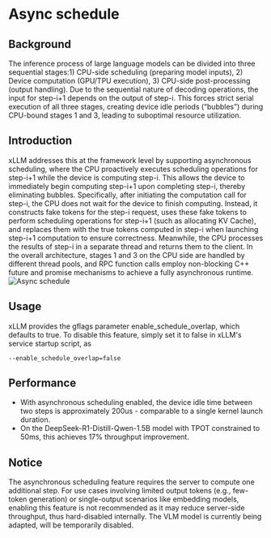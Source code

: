 # Async schedule

## Background
The inference process of large language models can be divided into three sequential stages:1) CPU-side scheduling (preparing model inputs), 2) Device computation (GPU/TPU execution), 3) CPU-side post-processing (output handling).
Due to the sequential nature of decoding operations, the input for step-i+1 depends on the output of step-i. This forces strict serial execution of all three stages, creating device idle periods (“bubbles”) during CPU-bound stages 1 and 3, leading to suboptimal resource utilization.


## Introduction
xLLM addresses this at the framework level by supporting asynchronous scheduling, where the CPU proactively executes scheduling operations for step-i+1 while the device is computing step-i. This allows the device to immediately begin computing step-i+1 upon completing step-i, thereby eliminating bubbles. Specifically, after initiating the computation call for step-i, the CPU does not wait for the device to finish computing. Instead, it constructs fake tokens for the step-i request, uses these fake tokens to perform scheduling operations for step-i+1 (such as allocating KV Cache), and replaces them with the true tokens computed in step-i when launching step-i+1 computation to ensure correctness. Meanwhile, the CPU processes the results of step-i in a separate thread and returns them to the client. 
In the overall architecture, stages 1 and 3 on the CPU side are handled by different thread pools, and RPC function calls employ non-blocking C++ future and promise mechanisms to achieve a fully asynchronous runtime.
![Async schedule](../../assets/async_schedule_architecture.jpg)


## Usage

xLLM provides the gflags parameter enable_schedule_overlap, which defaults to true. To disable this feature, simply set it to false in xLLM's service startup script, as
```shell
--enable_schedule_overlap=false
```

## Performance

- With asynchronous scheduling enabled, the device idle time between two steps is approximately 200us - comparable to a single kernel launch duration.
- On the DeepSeek-R1-Distill-Qwen-1.5B model with TPOT constrained to 50ms, this achieves 17% throughput improvement.


## Notice
The asynchronous scheduling feature requires the server to compute one additional step. For use cases involving limited output tokens (e.g., few-token generation) or single-output scenarios like embedding models, enabling this feature is not recommended as it may reduce server-side throughput, thus hard-disabled internally.
The VLM model is currently being adapted, will be temporarily disabled.